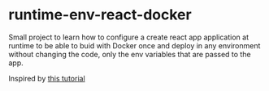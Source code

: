 # runtime-env-react-docker

Small project to learn how to configure a create react app application at runtime to be able to buid with Docker once and deploy in any environment without changing the code, only the env variables that are passed to the app.

Inspired by [this tutorial](https://www.freecodecamp.org/news/how-to-implement-runtime-environment-variables-with-create-react-app-docker-and-nginx-7f9d42a91d70/)
